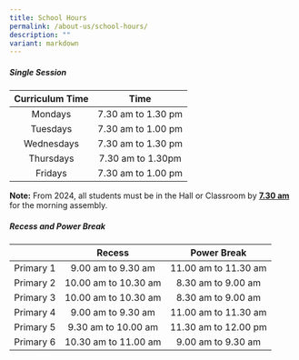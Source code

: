 ```yaml
---
title: School Hours
permalink: /about-us/school-hours/
description: ""
variant: markdown
---
```

##### **Single Session**

| Curriculum Time | Time                |
|:-----------------:|:--------------------:|
| Mondays         | 7.30 am to 1.30 pm  |
|   Tuesdays  | 7.30 am to 1.00 pm  |
|  Wednesdays |  7.30 am to 1.30 pm |
|   Thursdays |  7.30 am to 1.30pm  |
| Fridays         | 7.30 am to 1.00 pm  |

**Note:** From 2024, all students must be in the Hall or Classroom by **<u>7.30 am</u>** for the morning assembly.

##### **Recess and Power Break**

| | Recess | Power Break |
|:-----------:|:-----------------:|:---------------:|
| Primary 1 | 9.00 am to 9.30 am   | 11.00 am to 11.30 am |
| Primary 2 | 10.00 am to 10.30 am   | 8.30 am to 9.00 am |
| Primary 3 | 10.00 am to 10.30 am  | 8.30 am to 9.00 am |
| Primary 4 | 9.00 am to 9.30 am | 11.00 am to 11.30 am |
| Primary 5 | 9.30 am to 10.00 am | 11.30 am to 12.00 pm |
| Primary 6 | 10.30 am to 11.00 am | 9.00 am to 9.30 am |